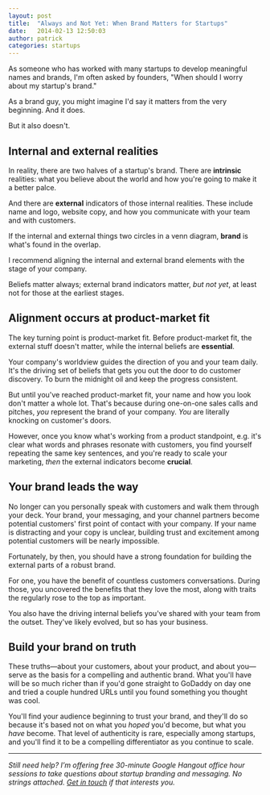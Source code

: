 ```yaml
---
layout: post
title:  "Always and Not Yet: When Brand Matters for Startups"
date:   2014-02-13 12:50:03
author:	patrick
categories: startups 
---
```


As someone who has worked with many startups to develop meaningful names and brands, I'm often asked by founders, "When should I worry about my startup's brand." 

As a brand guy, you might imagine I'd say it matters from the very beginning. And it does. 

But it also doesn't. 

<!--more-->

## Internal and external realities

In reality, there are two halves of a startup's brand. There are **intrinsic** realities: what you believe about the world and how you're going to make it a better palce. 

And there are **external** indicators of those internal realities. These include name and logo, website copy, and how you communicate with your team and with customers. 

If the internal and external things two circles in a venn diagram, **brand** is what's found in the overlap. 

I recommend aligning the internal and external brand elements with the stage of your company. 

Beliefs matter always; external brand indicators matter, *but not yet*, at least not for those at the earliest stages. 

## Alignment occurs at product-market fit

The key turning point is product-market fit. Before product-market fit, the external stuff doesn't matter, while the internal beliefs are **essential**. 

Your company's worldview guides the direction of you and your team daily. It's the driving set of beliefs that gets you out the door to do customer discovery. To burn the midnight oil and keep the progress consistent. 

But until you've reached product-market fit, your name and how you look don't matter a whole lot. That's because during one-on-one sales calls and pitches, *you* represent the brand of your company. *You* are literally knocking on customer's doors. 

However, once you know what's working from a product standpoint, e.g. it's clear what words and phrases resonate with customers, you find yourself repeating the same key sentences, and you're ready to scale your marketing, *then* the external indicators become **crucial**. 

## Your brand leads the way

No longer can you personally speak with customers and walk them through your deck. Your brand, your messaging, and your channel partners become potential customers' first point of contact with your company. If your name is distracting and your copy is unclear, building trust and excitement among potential customers will be nearly impossible. 

Fortunately, by then, you should have a strong foundation for building the external parts of a robust brand. 

For one, you have the benefit of countless customers conversations. During those, you uncovered the benefits that they love the most, along with traits the regularly rose to the top as important. 

You also have the driving internal beliefs you've shared with your team from the outset. They've likely evolved, but so has your business. 

## Build your brand on truth

These truths—about your customers, about your product, and about you—serve as the basis for a compelling and authentic brand. What you'll have will be so much richer than if you'd gone straight to GoDaddy on day one and tried a couple hundred URLs until you found something you thought was cool.

You'll find your audience beginning to trust your brand, and they'll do so because it's based not on what you *hoped* you'd become, but what you *have* become. That level of authenticity is rare, especially among startups, and you'll find it to be a compelling differentiator as you continue to scale.  

***

_Still need help? I’m offering free 30-minute Google Hangout office hour sessions to take questions about startup branding and messaging. No strings attached. *[Get in touch](http://bit.ly/19hJb8c)* if that interests you._
